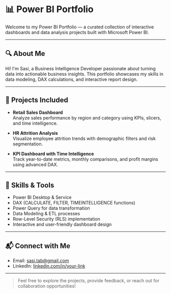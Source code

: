 # 📊 Power BI Portfolio

Welcome to my Power BI Portfolio — a curated collection of interactive dashboards and data analysis projects built with Microsoft Power BI.

---

## 🔍 About Me

Hi! I'm Sasi, a Business Intelligence Developer passionate about turning data into actionable business insights. This portfolio showcases my skills in data modeling, DAX calculations, and interactive report design.

---

## 📁 Projects Included

- **Retail Sales Dashboard**  
  Analyze sales performance by region and category using KPIs, slicers, and time intelligence.

- **HR Attrition Analysis**  
  Visualize employee attrition trends with demographic filters and risk segmentation.

- **KPI Dashboard with Time Intelligence**  
  Track year-to-date metrics, monthly comparisons, and profit margins using advanced DAX.

---

## 🧰 Skills & Tools

- Power BI Desktop & Service  
- DAX (CALCULATE, FILTER, TIMEINTELLIGENCE functions)  
- Power Query for data transformation  
- Data Modeling & ETL processes  
- Row-Level Security (RLS) implementation  
- Interactive and user-friendly dashboard design  

---

## 📬 Connect with Me

- Email: sasi.tab@gmail.com  
- LinkedIn: [linkedin.com/in/your-link](https://linkedin.com/in/your-link) 

---

> Feel free to explore the projects, provide feedback, or reach out for collaboration opportunities!
